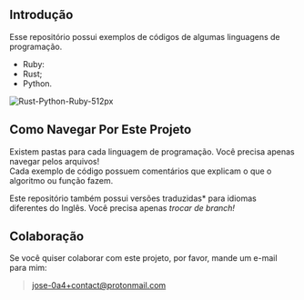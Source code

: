 ## Introdução

Esse repositório possui exemplos de códigos de algumas linguagens de programação.
- Ruby:
- Rust;
- Python.

![Rust-Python-Ruby-512px](https://user-images.githubusercontent.com/96674887/234908116-3c82fa52-3d18-4406-a025-999a92aafc9e.png)

## Como Navegar Por Este Projeto

Existem pastas para cada linguagem de programação. Você precisa apenas navegar pelos arquivos!  
Cada exemplo de código possuem comentários que explicam o que o algoritmo ou função fazem.

Este repositório também possui versões traduzidas* para idiomas diferentes do Inglês.
Você precisa apenas *trocar de branch!*

## Colaboração

Se você quiser colaborar com este projeto, por favor, mande um e-mail para mim:
> jose-0a4+contact@protonmail.com
